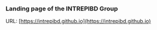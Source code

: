 ### Landing page of the INTREPIBD Group

URL: [https://intrepibd.github.io](https://intrepibd.github.io)